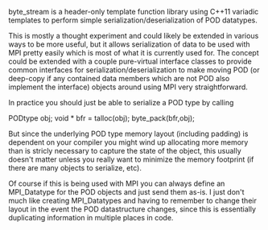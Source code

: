 byte_stream is a header-only template function library using C++11 variadic templates to perform simple serialization/deserialization of POD datatypes.

This is mostly a thought experiment and could likely be extended in various ways to be more useful, but it allows serialization of data to be used with MPI pretty easily which is most of what it is currently used for. The concept could be extended with a couple pure-virtual interface classes to provide common interfaces for serialization/deserialization to make moving POD (or deep-copy if any contained data members which are not POD also implement the interface) objects around using MPI very straightforward.

In practice you should just be able to serialize a POD type by calling

PODtype obj;
void * bfr = talloc(obj);
byte_pack(bfr,obj);

But since the underlying POD type memory layout (including padding) is dependent on your compiler you might wind up allocating more memory than is stricly necessary to capture the state of the object, this usually doesn't matter unless you really want to minimize the memory footprint (if there are many objects to serialize, etc).

Of course if this is being used with MPI you can always define an MPI_Datatype for the POD objects and just send them as-is. I just don't much like creating MPI_Datatypes and having to remember to change their layout in the event the POD datastructure changes, since this is essentially duplicating information in multiple places in code.
